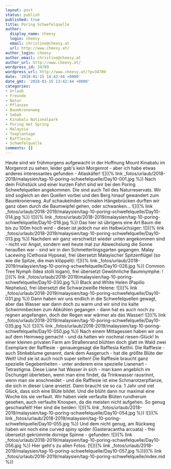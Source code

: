 ```yaml
---
layout: post
status: publish
published: true
title: Poring Schwefelquelle
author:
  display_name: cheesy
  login: cheesy
  email: christine@cheesy.at
  url: http://www.cheesy.at/
author_login: cheesy
author_email: christine@cheesy.at
author_url: http://www.cheesy.at/
wordpress_id: 34789
wordpress_url: http://www.cheesy.at/?p=34789
date: '2018-01-15 14:42:44 +0000'
date_gmt: '2018-01-15 13:42:44 +0000'
categories:
- Urlaub
- Freunde
- Natur
- Pflanzen
- Baumkronenweg
- Sabah
- Kinabalu Nationalpark
- Poring Hot Spring
- Malaysia
- Teeplantage
- Rafflesie
- Schwefelquelle
comments: []
---
```

Heute sind wir frühmorgens aufgewacht in der Hoffnung Mount Kinabalu im Morgenrot zu sehen, leider gab's kein Morgenrot - aber ich habe etwas anderes interessantes gefunden - Atlaskäfer!
![]({% link _fotos/urlaub/2018-2019/malaysien/tag-10-poring-schwefelquelle/Day10-001.jpg %})
Nach dem Frühstück und einer kurzen Fahrt sind wir bei den Poring Schwefelquellen angekommen. Die sind auch Teil des Naturreservats. Wir sind sogleich an den Quellen vorbei und den Berg hinauf gewandert zum Baumkronenweg. Auf schaukelnden schmalen Hängebrücken durften wir ganz oben durch die Baumwipfel gehen, oder schwanken...
![]({% link _fotos/urlaub/2018-2019/malaysien/tag-10-poring-schwefelquelle/Day10-014.jpg %})
![]({% link _fotos/urlaub/2018-2019/malaysien/tag-10-poring-schwefelquelle/Day10-018.jpg %})
Das hier ist übrigens eine Art Baum die bis zu 100m hoch wird - dieser ist jedoch nur ein Halbwüchsiger:
![]({% link _fotos/urlaub/2018-2019/malaysien/tag-10-poring-schwefelquelle/Day10-013.jpg %})
Nachdem wir ganz verschwitzt wieder unten angekommen sind - nicht vor Angst, sondern weil heute mal zur Abwechslung die Sonne heraußen war - sind wir in den Schmetterlingsgarten gegangen.
Malay Lacewing (Cethosia Hypsea), frei übersetzt Malayischer Spitzenflügel (so wie die Spitze, die man klöppelt):
 ![]({% link _fotos/urlaub/2018-2019/malaysien/tag-10-poring-schwefelquelle/Day10-026.jpg %})
Common Tree Nymph (Idea stolli logani), frei übersetzt Gewöhnliche Baumnymphe:
 ![]({% link _fotos/urlaub/2018-2019/malaysien/tag-10-poring-schwefelquelle/Day10-030.jpg %})
Black and White Helen (Papilio Nephelus), frei übersetzt die Schwarzweiße Helene:
 ![]({% link _fotos/urlaub/2018-2019/malaysien/tag-10-poring-schwefelquelle/Day10-031.jpg %})
Dann haben wir uns endlich in die Schwefelquellen gewagt, aber das Wasser war dann doch zu warm und wir sind ins kalte Schwimmbecken zum Abkühlen gegangen - dann hat es auch noch zu regnen angefangen, doch der Regen war wärmer als das Wasser!
![]({% link _fotos/urlaub/2018-2019/malaysien/tag-10-poring-schwefelquelle/Day10-035.jpg %})
![]({% link _fotos/urlaub/2018-2019/malaysien/tag-10-poring-schwefelquelle/Day10-050.jpg %})
Nach einem Mittagessen haben wir uns auf dem Heimweg gemacht - und da hatten wir nochmal riesen-Glück! In einer kleinen privaten Farm am Straßenrand blühten doch glatt im Wald zwei Exemplare der Rafflesie - genauergesagt die Rafflesia Keithii. Die Rafflesie - auch Stinkeblume genannt, dank dem Aasgeruch - hat die größte Blüte der Welt! Und sie ist auch noch super selten! Die Rafflesie braucht ganz spezielle Gegebenheiten - unter anderem eine spezielle Lianenart - Tetrastigma. Diese Liane hat Wasser in sich - man kann angeblich im Dschungel überleben, wenn man eine findet, da Trinkwasser rausrinnt, wenn man sie anschneidet - und die Rafflesie ist eine Schmarotzerpflanze, die sich in dieser Liane ansetzt. Dann braucht sie so ca. 1 Jahr und viel Glück, dass sich eine Blüte bildet. Und die blüht dann nur maximal eine Woche bis sie verfault. Wir haben viele verfaulte Blüten rundherum gesehen, auch verfaulte Knospen, da die meisten nicht aufgehen. So genug geschwafelt! Hier sind die beiden:
![]({% link _fotos/urlaub/2018-2019/malaysien/tag-10-poring-schwefelquelle/Day10-054.jpg %})
![]({% link _fotos/urlaub/2018-2019/malaysien/tag-10-poring-schwefelquelle/Day10-055.jpg %})
Und dem nicht genug, am Rückweg haben wir noch eine curved spiny spider (Gasteracantha arcuata) - frei übersetzt gekrümmte dornige Spinne - gefunden:
![]({% link _fotos/urlaub/2018-2019/malaysien/tag-10-poring-schwefelquelle/Day10-056.jpg %})
Hier geht's zu allen Fotos:
[![]({% link _fotos/urlaub/2018-2019/malaysien/tag-10-poring-schwefelquelle/Day10-057.jpg %})]({% link _fotos/urlaub/2018-2019/malaysien/tag-10-poring-schwefelquelle/index.md %})
